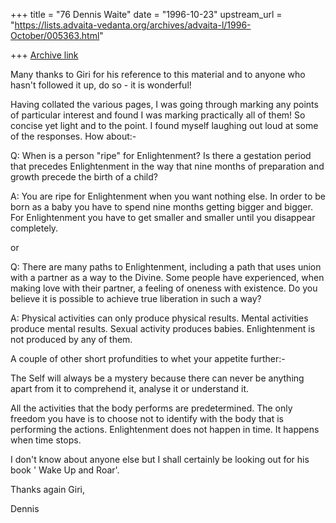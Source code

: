 +++
title = "76 Dennis Waite"
date = "1996-10-23"
upstream_url = "https://lists.advaita-vedanta.org/archives/advaita-l/1996-October/005363.html"

+++
[Archive link](https://lists.advaita-vedanta.org/archives/advaita-l/1996-October/005363.html)

Many thanks to Giri for his reference to this material and to anyone who
hasn't followed it up, do so - it is wonderful!

Having collated the various pages, I was going through marking any points of
particular interest and found I was marking practically all of them! So
concise yet light and to the point. I found myself laughing out loud at some
of the responses. How about:-

Q: When is a person "ripe" for Enlightenment? Is there a gestation period
that precedes Enlightenment in the way that nine months of preparation and
growth precede the birth of a child?

A: You are ripe for Enlightenment when you want nothing else. In order to be
born as a baby you have to spend nine months getting bigger and bigger. For
Enlightenment you have to get smaller and smaller until you disappear
completely.

or

Q: There are many paths to Enlightenment, including a path that uses union
with a partner as a way to the Divine. Some people have experienced, when
making love with their partner, a feeling of oneness with existence. Do you
believe it is possible to achieve true liberation in such a way?

A: Physical activities can only produce physical results. Mental activities
produce mental results. Sexual activity produces babies. Enlightenment is
not produced by any of them.

A couple of other short profundities to whet your appetite further:-

The Self will always be a mystery because there can never be anything apart
from it to comprehend it, analyse it or understand it.

All the activities that the body performs are predetermined. The only
freedom you have is to choose not to identify with the body that is
performing the actions. Enlightenment does not happen in time. It happens
when time stops.

I don't know about anyone else but I shall certainly be looking out for his
book ' Wake Up and Roar'.

Thanks again Giri,

Dennis

